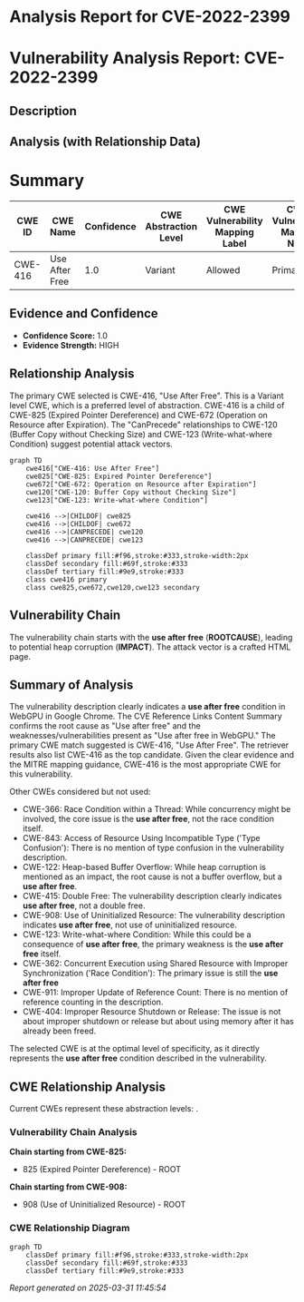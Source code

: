 # Analysis Report for CVE-2022-2399

# Vulnerability Analysis Report: CVE-2022-2399

## Description



## Analysis (with Relationship Data)

# Summary
| CWE ID | CWE Name | Confidence | CWE Abstraction Level | CWE Vulnerability Mapping Label | CWE-Vulnerability Mapping Notes |
|---|---|---|---|---|---|
| CWE-416 | Use After Free | 1.0 | Variant | Allowed | Primary CWE |

## Evidence and Confidence

*   **Confidence Score:** 1.0
*   **Evidence Strength:** HIGH

## Relationship Analysis
The primary CWE selected is CWE-416, "Use After Free". This is a Variant level CWE, which is a preferred level of abstraction. CWE-416 is a child of CWE-825 (Expired Pointer Dereference) and CWE-672 (Operation on Resource after Expiration). The "CanPrecede" relationships to CWE-120 (Buffer Copy without Checking Size) and CWE-123 (Write-what-where Condition) suggest potential attack vectors.

```mermaid
graph TD
    cwe416["CWE-416: Use After Free"]
    cwe825["CWE-825: Expired Pointer Dereference"]
    cwe672["CWE-672: Operation on Resource after Expiration"]
    cwe120["CWE-120: Buffer Copy without Checking Size"]
    cwe123["CWE-123: Write-what-where Condition"]
    
    cwe416 -->|CHILDOF| cwe825
    cwe416 -->|CHILDOF| cwe672
    cwe416 -->|CANPRECEDE| cwe120
    cwe416 -->|CANPRECEDE| cwe123

    classDef primary fill:#f96,stroke:#333,stroke-width:2px
    classDef secondary fill:#69f,stroke:#333
    classDef tertiary fill:#9e9,stroke:#333
    class cwe416 primary
    class cwe825,cwe672,cwe120,cwe123 secondary
```

## Vulnerability Chain
The vulnerability chain starts with the **use after free** (**ROOTCAUSE**), leading to potential heap corruption (**IMPACT**). The attack vector is a crafted HTML page.

## Summary of Analysis
The vulnerability description clearly indicates a **use after free** condition in WebGPU in Google Chrome. The CVE Reference Links Content Summary confirms the root cause as "Use after free" and the weaknesses/vulnerabilities present as "Use after free in WebGPU." The primary CWE match suggested is CWE-416, "Use After Free". The retriever results also list CWE-416 as the top candidate. Given the clear evidence and the MITRE mapping guidance, CWE-416 is the most appropriate CWE for this vulnerability.

Other CWEs considered but not used:

*   CWE-366: Race Condition within a Thread: While concurrency might be involved, the core issue is the **use after free**, not the race condition itself.
*   CWE-843: Access of Resource Using Incompatible Type ('Type Confusion'): There is no mention of type confusion in the vulnerability description.
*   CWE-122: Heap-based Buffer Overflow: While heap corruption is mentioned as an impact, the root cause is not a buffer overflow, but a **use after free**.
*   CWE-415: Double Free: The vulnerability description clearly indicates **use after free**, not a double free.
*   CWE-908: Use of Uninitialized Resource: The vulnerability description indicates **use after free**, not use of uninitialized resource.
*   CWE-123: Write-what-where Condition: While this could be a consequence of **use after free**, the primary weakness is the **use after free** itself.
*   CWE-362: Concurrent Execution using Shared Resource with Improper Synchronization ('Race Condition'): The primary issue is still the **use after free**
*   CWE-911: Improper Update of Reference Count: There is no mention of reference counting in the description.
*   CWE-404: Improper Resource Shutdown or Release: The issue is not about improper shutdown or release but about using memory after it has already been freed.

The selected CWE is at the optimal level of specificity, as it directly represents the **use after free** condition described in the vulnerability.


## CWE Relationship Analysis

Current CWEs represent these abstraction levels: .


### Vulnerability Chain Analysis

**Chain starting from CWE-825:**
- 825 (Expired Pointer Dereference) - ROOT


**Chain starting from CWE-908:**
- 908 (Use of Uninitialized Resource) - ROOT



### CWE Relationship Diagram

```mermaid
graph TD
    classDef primary fill:#f96,stroke:#333,stroke-width:2px
    classDef secondary fill:#69f,stroke:#333
    classDef tertiary fill:#9e9,stroke:#333
```



*Report generated on 2025-03-31 11:45:54*

